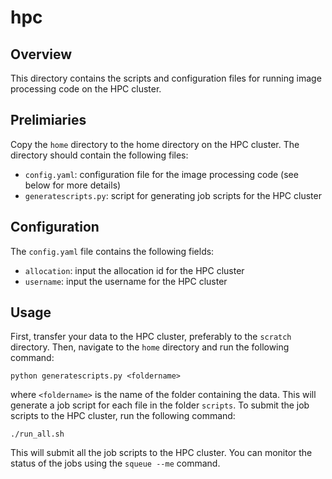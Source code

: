 # hpc

## Overview

This directory contains the scripts and configuration files for running image processing code on the HPC cluster.

## Prelimiaries
Copy the `home` directory to the home directory on the HPC cluster. The directory should contain the following files:
- `config.yaml`: configuration file for the image processing code (see below for more details)
- `generatescripts.py`: script for generating job scripts for the HPC cluster

## Configuration
The `config.yaml` file contains the following fields:
- `allocation`: input the allocation id for the HPC cluster
- `username`: input the username for the HPC cluster

## Usage
First, transfer your data to the HPC cluster, preferably to the `scratch` directory. Then, navigate to the `home` directory and run the following command:
```
python generatescripts.py <foldername>
```
where `<foldername>` is the name of the folder containing the data. This will generate a job script for each file in the folder `scripts`. To submit the job scripts to the HPC cluster, run the following command:
```
./run_all.sh
```
This will submit all the job scripts to the HPC cluster. You can monitor the status of the jobs using the `squeue --me` command.
